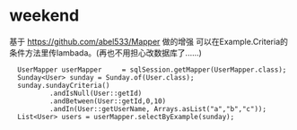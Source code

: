 # weekend
基于 https://github.com/abel533/Mapper 做的增强
可以在Example.Criteria的条件方法里传lambada。(再也不用担心改数据库了......)
```
  UserMapper userMapper     = sqlSession.getMapper(UserMapper.class);
  Sunday<User> sunday = Sunday.of(User.class);
  sunday.sundayCriteria()
          .andIsNull(User::getId)
          .andBetween(User::getId,0,10)
          .andIn(User::getUserName, Arrays.asList("a","b","c"));
  List<User> users = userMapper.selectByExample(sunday);
```
